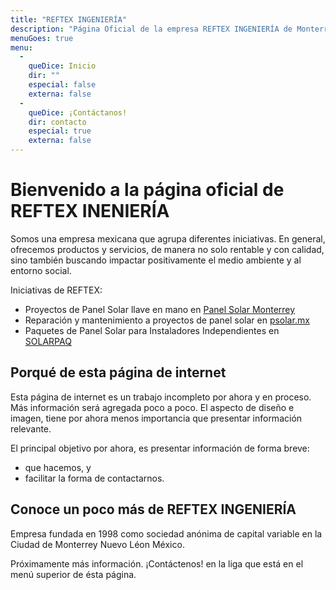 ```yaml
---
title: "REFTEX INGENIERÍA"
description: "Página Oficial de la empresa REFTEX INGENIERÍA de Monterrey N.L. México"
menuGoes: true
menu:
  -
    queDice: Inicio
    dir: ""
    especial: false
    externa: false
  -
    queDice: ¡Contáctanos!
    dir: contacto
    especial: true
    externa: false
---
```


# Bienvenido a la página oficial de REFTEX INENIERÍA

Somos una empresa mexicana que agrupa diferentes iniciativas. En general, ofrecemos productos y servicios, de manera no solo rentable y con calidad, sino también buscando impactar positivamente el medio ambiente y al entorno social.

Iniciativas de REFTEX:
 - Proyectos de Panel Solar llave en mano en [Panel Solar Monterrey](https://panel-solar-monterrey.com/)
 - Reparación y mantenimiento a proyectos de panel solar en [psolar.mx](https://psolar.mx/)
 - Paquetes de Panel Solar para Instaladores Independientes en [SOLARPAQ](https://solarpaq.com/)


## Porqué de esta página de internet
Esta página de internet es un trabajo incompleto por ahora y en proceso. Más información será agregada poco a poco. El aspecto de diseño e imagen, tiene por ahora menos importancia que presentar información relevante.

El principal objetivo por ahora, es presentar información de forma breve:
 - que hacemos, y
 - facilitar la forma de contactarnos.


## Conoce un poco más de REFTEX INGENIERÍA
Empresa fundada en 1998 como sociedad anónima de capital variable en la Ciudad de Monterrey Nuevo Léon México. 

Próximamente más información.  ¡Contáctenos! en la liga que está en el menú superior de ésta página.
